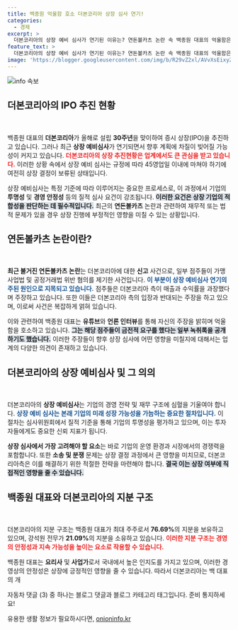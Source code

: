 ```yaml
---
title: 백종원 억울함 호소 더본코리아 상장 심사 연기!
categories:
  - 경제
excerpt: >
  더본코리아의 상장 예비 심사가 연기된 이유는? 연돈볼카츠 논란 속 백종원 대표의 억울함은? 투자자들의 관심이 쏠리는 이유를 알아보세요!
feature_text: >
  더본코리아의 상장 예비 심사가 연기된 이유는? 연돈볼카츠 논란 속 백종원 대표의 억울함은? 투자자들의 관심이 쏠리는 이유를 알아보세요!
image: 'https://blogger.googleusercontent.com/img/b/R29vZ2xl/AVvXsEixyZcFfHzMRdzZMjFBmAUKJYCLCGyLL1o632UiGVXcaFdKo_bkvkuCioo0uUKlGfBVcT3P84aROyZIXSBEx3Aw5nCQ3pTgDom1WDC4m8eifvWiAmWEEVb4x6G_l8C0QH225ldMjyaFvpxGEBGNO37VmDTDMHGhJPq73UglMfDca1-0aw/s1600/blogspot.png'
---
```


<p><img src="https://blogger.googleusercontent.com/img/b/R29vZ2xl/AVvXsEixyZcFfHzMRdzZMjFBmAUKJYCLCGyLL1o632UiGVXcaFdKo_bkvkuCioo0uUKlGfBVcT3P84aROyZIXSBEx3Aw5nCQ3pTgDom1WDC4m8eifvWiAmWEEVb4x6G_l8C0QH225ldMjyaFvpxGEBGNO37VmDTDMHGhJPq73UglMfDca1-0aw/s1600/blogspot.png" alt="info 속보" /></p>

<h2 data-ke-size="size26">더본코리아의 IPO 추진 현황</h2>

<p data-ke-size="size16">&nbsp;</p>

<p>백종원 대표의 <b>더본코리아</b>가 올해로 설립 <b>30주년</b>을 맞이하여 증시 상장(IPO)을 추진하고 있습니다. 그러나 최근 <b>상장 예비심사</b>가 연기되면서 향후 계획에 차질이 빚어질 가능성이 커지고 있습니다. <b><span style="color: #ee2323;">더본코리아의 상장 추진현황은 업계에서도 큰 관심을 받고 있습니다.</span></b> 이러한 상황 속에서 상장 예비 심사는 규정에 따라 45영업일 이내에 마쳐야 하기에 여전히 상장 결정이 보류된 상태입니다. </p>

<p>상장 예비심사는 특정 기준에 따라 이루어지는 중요한 프로세스로, 이 과정에서 기업의 <b>투명성</b> 및 <b>경영 안정성</b> 등의 질적 심사 요건이 강조됩니다. <b><span style="background-color: #21538527;">이러한 요건은 상장 기업의 적합성을 판단하는 데 필수적입니다.</span></b> 최근의 <b>연돈볼카츠</b> 논란과 관련하여 재무적 또는 법적 문제가 있을 경우 상장 진행에 부정적인 영향을 미칠 수 있는 상황입니다.</p>

<h2 data-ke-size="size26">연돈볼카츠 논란이란?</h2>

<p data-ke-size="size16">&nbsp;</p>

<p><b>최근 불거진 연돈볼카츠 논란</b>는 더본코리아에 대한 <b>신고</b> 사건으로, 일부 점주들이 가맹사업법 및 공정거래법 위반 혐의를 제기한 사건입니다. <b><span style="color: #1a5490;">이 부분이 상장 예비심사 연기의 주된 원인으로 지목되고 있습니다.</span></b> 점주들은 더본코리아 측이 매출과 수익률을 과장했다며 주장하고 있습니다. 또한 이들은 더본코리아 측의 입장과 반대되는 주장을 하고 있으며, 이로써 사건은 복잡하게 얽혀 있습니다.</p>

<p>이와 관련하여 백종원 대표는 <b>유튜브</b>와 <b>언론 인터뷰</b>를 통해 자신의 주장을 밝히며 억울함을 호소하고 있습니다. <b><span style="background-color: #21538527;">그는 해당 점주들이 금전적 요구를 했다는 일부 녹취록을 공개하기도 했습니다.</span></b> 이러한 주장들이 향후 상장 심사에 어떤 영향을 미칠지에 대해서는 업계의 다양한 의견이 존재하고 있습니다.</p>

<h2 data-ke-size="size26">더본코리아의 상장 예비심사 및 그 의의</h2>

<p data-ke-size="size16">&nbsp;</p>

<p>더본코리아의 <b>상장 예비심사</b>는 기업의 경영 전략 및 재무 구조에 심혈을 기울여야 합니다. <b><span style="color: #1a5490;">상장 예비 심사는 본래 기업의 미래 성장 가능성을 가늠하는 중요한 절차입니다.</span></b> 이 절차는 심사위원회에서 질적 기준을 통해 기업의 투명성을 평가하고 있으며, 이는 투자자들에게도 중요한 신뢰 지표가 됩니다. </p>

<p><b>상장 심사에서 가장 고려해야 할 요소</b>는 바로 기업의 운영 환경과 시장에서의 경쟁력을 포함합니다. 또한 <b>소송 및 분쟁</b> 문제는 상장 결정 과정에서 큰 영향을 미치므로, 더본코리아측은 이를 해결하기 위한 적절한 전략을 마련해야 합니다. <b><span style="background-color: #21538527;">결국 이는 상장 여부에 직접적인 영향을 줄 수 있습니다.</span></b> </p>

<h2 data-ke-size="size26">백종원 대표와 더본코리아의 지분 구조</h2>

<p data-ke-size="size16">&nbsp;</p>

<p>더본코리아의 지분 구조는 백종원 대표가 최대 주주로서 <b>76.69%</b>의 지분을 보유하고 있으며, 강석원 전무가 <b>21.09%</b>의 지분을 소유하고 있습니다. <b><span style="color: #ee2323;">이러한 지분 구조는 경영의 안정성과 지속 가능성을 높이는 요소로 작용할 수 있습니다.</span></b> </p>

<p>백종원 대표는 <b>요리사</b> 및 <b>사업가</b>로서 국내에서 높은 인지도를 가지고 있으며, 이러한 경영상의 안정성은 상장에 긍정적인 영향을 줄 수 있습니다. 따라서 더본코리아는 백 대표의 개  </p>

<p>자동차 댓글 (3) 중 하나는 블로그 댓글과 블로그 카테고리 태그입니다.  준비 통지하세요!</p>
유용한 생활 정보가 필요하시다면, <a href="https://onioninfo.kr" rel="dofollow">onioninfo.kr</a>


